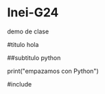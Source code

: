 # Inei-G24

demo de clase

#titulo
hola

##subtitulo
python

print("empazamos con Python")


#include<ioetream>
